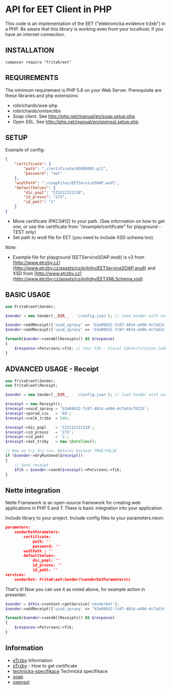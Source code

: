 API for EET Client in PHP
========================

This code is an implementation of the EET ("elektronická evidence tržeb") in a PHP. Be aware that this library is working even from your localhost, if you have an internet connection. 

INSTALLATION
------------

```
composer require "fritak/eet"
```

REQUIREMENTS
------------
The minimum requirement is PHP 5.6 on your Web Server.
Prerequisite are these libraries and php extensions: 
* robrichards/wse-php
* robrichards/xmlseclibs
* Soap client. See http://php.net/manual/en/soap.setup.php
* Open SSL. See http://php.net/manual/en/openssl.setup.php


## SETUP
Example of config:
```json
{
    "certificate": {
        "path": "./certificate/01000003.p12",
        "password": "eet"
    },
    "wsdlPath": "./soapFiles/EETServiceSOAP.wsdl",
    "defaultValues": {
        "dic_popl": "CZ1212121218",
        "id_provoz": "273",
        "id_pokl": "1"
    }
}
```
* Move certificate (PKCS#12) to your path. (See information on how to get one, or use the certificate from "/example/certificate" for playground - TEST only)
* Set path to wsdl file for EET (you need to include XSD schema too).

Note: 
* Example file for playground (EETServiceSOAP.wsdl) is v3 from [http://www.etrzby.cz](http://www.etrzby.cz/assets/cs/prilohy/EETServiceSOAP.wsdl) 
and XSD from [http://www.etrzby.cz](http://www.etrzby.cz/assets/cs/prilohy/EETXMLSchema.xsd)


## BASIC USAGE
```php
use Fritak\eet\Sender;

$sender = new Sender(__DIR__ . '/config.json'); // load Sender with configuration

$sender->addReceipt(['uuid_zpravy' => 'b3a09b52-7c87-4014-a496-4c7a53cf9125', 'porad_cis' => 68, 'celk_trzba' => 546]);
$sender->addReceipt(['uuid_zpravy' => 'b3a09b52-7c87-4014-a496-4c7a53cf9126', 'porad_cis' => 69, 'celk_trzba' => 748]);

foreach($sender->sendAllReceipts() AS $response)
{
    $response->Potvrzeni->fik; // Your FIK - Fiscal Identification Code ("Fiskální identifikační kód")
}     
```


## ADVANCED USAGE - Receipt
```php
use Fritak\eet\Sender;
use Fritak\eet\Receipt;

$sender = new Sender(__DIR__ . '/config.json'); // load Sender with configuration

$receipt = new Receipt();
$receipt->uuid_zpravy = 'b3a09b52-7c87-4014-a496-4c7a53cf9125';
$receipt->porad_cis   = '68';
$receipt->celk_trzba  = 546;

$receipt->dic_popl    = 'CZ1212121218';
$receipt->id_provoz   = '273';
$receipt->id_pokl     = '1';
$receipt->dat_trzby   = new \DateTime();

// Now we try dry run. Returns boolean TRUE/FALSE
if ($sender->dryRunSend($receipt))
{
    // Send receipt
    $fik = $sender->send($receipt)->Potvrzeni->fik;
}
```

## Nette integration
Nette Framework is an open-source framework for creating web applications in PHP 5 and 7. There is basic integration into your application.

Include library to your project.
Include config files to your parameters.neon:
```json
parameters:
	senderEetParameters:
		certificate:
			path: ''
			password: ''
		wsdlPath : ''
		defaultValues:
			dic_popl: ''
			id_provoz: ''
			id_pokl: ''
services:
	senderEet: Fritak\eet\Sender(%senderEetParameters%)
```

That's it! Now you can use it as noted above, for example action in presenter:
```php
$sender = $this->context->getService('senderEet');
$sender->addReceipt(['uuid_zpravy' => 'b3a09b52-7c87-4014-a496-4c7a53cf9125', 'porad_cis' => 85, 'celk_trzba' => 9875]);

foreach($sender->sendAllReceipts() AS $response)
{
    $response->Potvrzeni->fik;
}
```

## Information
* [eTrzby](http://www.etrzby.cz/) Information
* [eTrzby](http://www.etrzby.cz/cs/novinky_autentizacni-udaje-k-evidenci-trzeb) - How to get certificate
* [technicka-specifikace](http://www.etrzby.cz/cs/technicka-specifikace) Technická specifikace
* [soap](http://php.net/manual/en/soap.setup.php)
* [openssl](http://php.net/manual/en/openssl.setup.php)